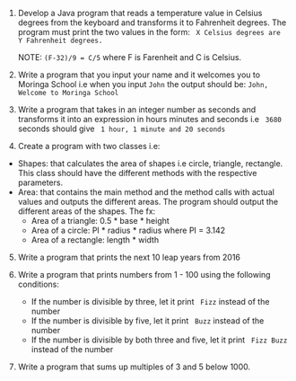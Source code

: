 1. Develop a Java program that reads a temperature value in Celsius degrees from the keyboard and
  transforms it to Fahrenheit degrees. The program must print the two values in the form:
   `` X Celsius degrees are Y Fahrenheit degrees.``

   NOTE: `` (F-32)/9 = C/5 `` where F is Farenheit and C is Celsius.

2. Write a program that you input your name and it welcomes you to Moringa School i.e when you input ``John`` the output should be:
   `` John, Welcome to Moringa School ``

3. Write a program that takes in an integer number as seconds and transforms it into an expression in hours minutes and seconds i.e `` 3680`` seconds should give `` 1 hour, 1 minute and 20 seconds``

4. Create a program with two classes i.e:
  - Shapes: that calculates the area of shapes i.e circle, triangle, rectangle.
  This class should have the different methods with the respective parameters.
  - Area: that contains the main method and the method calls with actual values and outputs the different areas.
  The program should output the different areas of the shapes.
  The fx:
      - Area of a triangle: 0.5 * base * height
      - Area of a circle: PI * radius * radius where PI = 3.142
      - Area of a rectangle: length * width

5. Write a program that prints the next 10 leap years from 2016

6. Write a program that prints numbers from 1 - 100 using the following conditions:
      - If the number is divisible by three, let it print `` Fizz`` instead of the number
      - If the number is divisible by five, let it print `` Buzz`` instead of the number
      - If the number is divisible by both three and five, let it print `` Fizz Buzz`` instead of the number

7. Write a program that sums up multiples of 3 and 5 below 1000.
